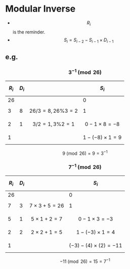 # Modular Inverse

* $$R_i$$is the reminder.
* $$S_i=S_{i-2}-S_{i-1}\times D_{i-1}$$

## e.g.

### $$3^{-1}\pmod{26}$$

| $$R_i$$ | $$D_i$$ |  | $$S_i$$ |
| :--- | :--- | :--- | :--- |
| 26 |  |  | 0 |
| 3 | 8 | $$26/3=8,26\%3=2$$ | 1 |
| 2 | 1 | $$3/2=1,3\%2=1$$ | $$0-1\times8=-8$$ |
| 1 |  |  | $$1-(-8)\times 1=9$$ |

$$9\pmod{26}=9=3^{-1}$$

### $$7^{-1}\pmod{26}$$

| $$R_i$$ | $$D_i$$ |  | $$S_i$$ |
| :--- | :--- | :--- | :--- |
| 26 |  |  | 0 |
| 7 | 3 | $$7\times3+5=26$$ | 1 |
| 5 | 1 | $$5\times1+2=7$$ | $$0-1\times3=-3$$ |
| 2 | 2 | $$2\times2+1=5$$ | $$1-(-3)\times 1=4$$ |
| 1 |  |  | $$(-3)-(4)\times(2)=-11$$ |

$$-11\pmod{26}=15=7^{-1}$$

